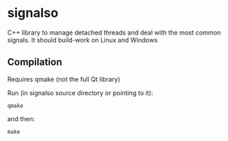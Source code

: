 # signalso
C++ library to manage detached threads and deal with the most common signals. It should build-work on Linux and Windows

Compilation
-----------
Requires qmake (not the full Qt library)

Run (in signalso source directory or pointing to it):

    qmake

and then:

    make
